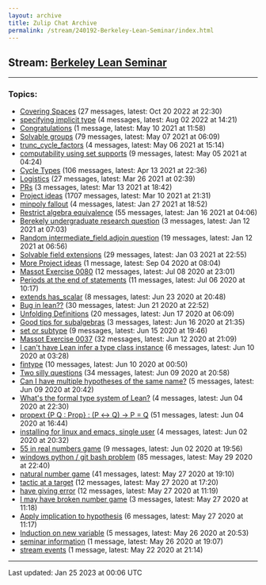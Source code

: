 ```yaml
---
layout: archive
title: Zulip Chat Archive
permalink: /stream/240192-Berkeley-Lean-Seminar/index.html
---
```


## Stream: [Berkeley Lean Seminar](https://leanprover-community.github.io/archive/stream/240192-Berkeley-Lean-Seminar/index.html)
---

### Topics:

* [Covering Spaces](topic/Covering.20Spaces.html) (27 messages, latest: Oct 20 2022 at 22:30)
* [specifying implicit type](topic/specifying.20implicit.20type.html) (4 messages, latest: Aug 02 2022 at 14:21)
* [Congratulations](topic/Congratulations.html) (1 message, latest: May 10 2021 at 11:58)
* [Solvable groups](topic/Solvable.20groups.html) (79 messages, latest: May 07 2021 at 06:09)
* [trunc_cycle_factors](topic/trunc_cycle_factors.html) (4 messages, latest: May 06 2021 at 15:14)
* [computability using set supports](topic/computability.20using.20set.20supports.html) (9 messages, latest: May 05 2021 at 04:24)
* [Cycle Types](topic/Cycle.20Types.html) (106 messages, latest: Apr 13 2021 at 22:36)
* [Logistics](topic/Logistics.html) (27 messages, latest: Mar 26 2021 at 02:39)
* [PRs](topic/PRs.html) (3 messages, latest: Mar 13 2021 at 18:42)
* [Project ideas](topic/Project.20ideas.html) (1707 messages, latest: Mar 10 2021 at 21:31)
* [minpoly fallout](topic/minpoly.20fallout.html) (4 messages, latest: Jan 27 2021 at 18:52)
* [Restrict algebra equivalence](topic/Restrict.20algebra.20equivalence.html) (55 messages, latest: Jan 16 2021 at 04:06)
* [Berekely undergraduate research question](topic/Berekely.20undergraduate.20research.20question.html) (3 messages, latest: Jan 12 2021 at 07:03)
* [Random intermediate_field.adjoin question](topic/Random.20intermediate_field.2Eadjoin.20question.html) (19 messages, latest: Jan 12 2021 at 06:56)
* [Solvable field extensions](topic/Solvable.20field.20extensions.html) (29 messages, latest: Jan 03 2021 at 22:55)
* [More Project ideas](topic/More.20Project.20ideas.html) (1 message, latest: Sep 04 2020 at 08:04)
* [Massot Exercise 0080](topic/Massot.20Exercise.200080.html) (12 messages, latest: Jul 08 2020 at 23:01)
* [Periods at the end of statements](topic/Periods.20at.20the.20end.20of.20statements.html) (11 messages, latest: Jul 06 2020 at 10:17)
* [extends has_scalar](topic/extends.20has_scalar.html) (8 messages, latest: Jun 23 2020 at 20:48)
* [Bug in lean??](topic/Bug.20in.20lean.3F.3F.html) (30 messages, latest: Jun 21 2020 at 22:52)
* [Unfolding Definitions](topic/Unfolding.20Definitions.html) (20 messages, latest: Jun 17 2020 at 06:09)
* [Good tips for subalgebras](topic/Good.20tips.20for.20subalgebras.html) (3 messages, latest: Jun 16 2020 at 21:35)
* [set or subtype](topic/set.20or.20subtype.html) (9 messages, latest: Jun 15 2020 at 19:46)
* [Massot Exercise 0037](topic/Massot.20Exercise.200037.html) (32 messages, latest: Jun 12 2020 at 21:09)
* [I can't have Lean infer a type class instance](topic/I.20can't.20have.20Lean.20infer.20a.20type.20class.20instance.html) (6 messages, latest: Jun 10 2020 at 03:28)
* [fintype](topic/fintype.html) (10 messages, latest: Jun 10 2020 at 00:50)
* [Two silly questions](topic/Two.20silly.20questions.html) (34 messages, latest: Jun 09 2020 at 20:58)
* [Can I have multiple hypotheses of the same name?](topic/Can.20I.20have.20multiple.20hypotheses.20of.20the.20same.20name.3F.html) (5 messages, latest: Jun 09 2020 at 20:42)
* [What's the formal type system of Lean?](topic/What's.20the.20formal.20type.20system.20of.20Lean.3F.html) (4 messages, latest: Jun 04 2020 at 22:30)
* [propext {P Q : Prop} : (P ↔ Q) → P = Q](topic/propext.20.7BP.20Q.20.3A.20Prop.7D.20.3A.20(P.20.E2.86.94.20Q).20.E2.86.92.20P.20.3D.20Q.html) (51 messages, latest: Jun 04 2020 at 16:44)
* [installing for linux and emacs, single user](topic/installing.20for.20linux.20and.20emacs.2C.20single.20user.html) (4 messages, latest: Jun 02 2020 at 20:32)
* [55 in real numbers game](topic/55.20in.20real.20numbers.20game.html) (9 messages, latest: Jun 02 2020 at 19:56)
* [windows python / git bash problem](topic/windows.20python.20.2F.20git.20bash.20problem.html) (85 messages, latest: May 29 2020 at 22:40)
* [natural number game](topic/natural.20number.20game.html) (41 messages, latest: May 27 2020 at 19:10)
* [tactic at a target](topic/tactic.20at.20a.20target.html) (12 messages, latest: May 27 2020 at 17:20)
* [have giving error](topic/have.20giving.20error.html) (12 messages, latest: May 27 2020 at 11:19)
* [I may have broken number game](topic/I.20may.20have.20broken.20number.20game.html) (3 messages, latest: May 27 2020 at 11:18)
* [Apply implication to hypothesis](topic/Apply.20implication.20to.20hypothesis.html) (6 messages, latest: May 27 2020 at 11:17)
* [Induction on new variable](topic/Induction.20on.20new.20variable.html) (5 messages, latest: May 26 2020 at 20:53)
* [seminar information](topic/seminar.20information.html) (1 message, latest: May 26 2020 at 19:07)
* [stream events](topic/stream.20events.html) (1 message, latest: May 22 2020 at 21:14)

<hr><p>Last updated: Jan 25 2023 at 00:06 UTC</p>